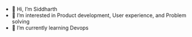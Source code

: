 - 👋 Hi, I’m Siddharth
- 👀 I’m interested in Product development, User experience, and Problem solving
- 🌱 I’m currently learning Devops
<!-- - 💞️ I’m looking to collaborate on  -->
<!-- - 📫 How to reach me ... -->

<!---
Upstuffs/Upstuffs is a ✨ special ✨ repository because its `README.md` (this file) appears on your GitHub profile.
You can click the Preview link to take a look at your changes.
--->
